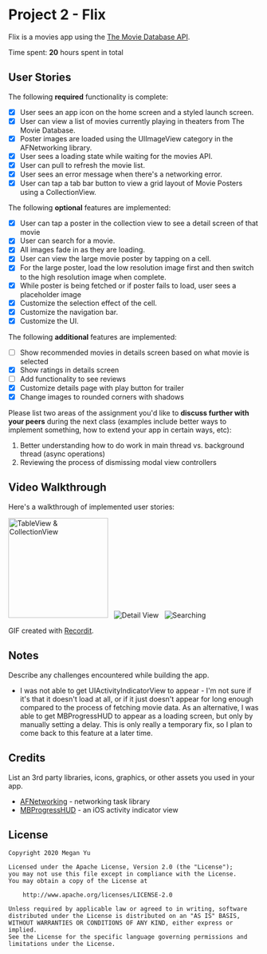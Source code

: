 # Project 2 - Flix

Flix is a movies app using the [The Movie Database API](http://docs.themoviedb.apiary.io/#).

Time spent: **20** hours spent in total

## User Stories

The following **required** functionality is complete:

- [x] User sees an app icon on the home screen and a styled launch screen.
- [x] User can view a list of movies currently playing in theaters from The Movie Database.
- [x] Poster images are loaded using the UIImageView category in the AFNetworking library.
- [x] User sees a loading state while waiting for the movies API.
- [x] User can pull to refresh the movie list.
- [x] User sees an error message when there's a networking error.
- [x] User can tap a tab bar button to view a grid layout of Movie Posters using a CollectionView.

The following **optional** features are implemented:

- [x] User can tap a poster in the collection view to see a detail screen of that movie
- [x] User can search for a movie.
- [x] All images fade in as they are loading.
- [x] User can view the large movie poster by tapping on a cell.
- [x] For the large poster, load the low resolution image first and then switch to the high resolution image when complete.
- [x] While poster is being fetched or if poster fails to load, user sees a placeholder image
- [x] Customize the selection effect of the cell.
- [x] Customize the navigation bar.
- [x] Customize the UI.

The following **additional** features are implemented:

- [ ] Show recommended movies in details screen based on what movie is selected
- [x] Show ratings in details screen
- [ ] Add functionality to see reviews
- [x] Customize details page with play button for trailer
- [x] Change images to rounded corners with shadows

Please list two areas of the assignment you'd like to **discuss further with your peers** during the next class (examples include better ways to implement something, how to extend your app in certain ways, etc):

1. Better understanding how to do work in main thread vs. background thread (async operations)
2. Reviewing the process of dismissing modal view controllers

## Video Walkthrough

Here's a walkthrough of implemented user stories:

<img src='http://g.recordit.co/arWbOPrKwQ.gif' title='TableView & CollectionView' width='200' alt='TableView & CollectionView' /> &nbsp; <img src='http://g.recordit.co/CXZgMp8B0h.gif' title='Detail View' width='' alt='Detail View' /> &nbsp; <img src='http://g.recordit.co/zu2A7s9e3F.gif' title='Searching' width='' alt='Searching' />

GIF created with [Recordit](https://recordit.co/).

## Notes

Describe any challenges encountered while building the app.
- I was not able to get UIActivityIndicatorView to appear - I'm not sure if it's that it doesn't load at all, or if it just doesn't appear for long enough compared to the process of fetching movie data. As an alternative, I was able to get MBProgressHUD to appear as a loading screen, but only by manually setting a delay. This is only really a temporary fix, so I plan to come back to this feature at a later time.

## Credits

List an 3rd party libraries, icons, graphics, or other assets you used in your app.

- [AFNetworking](https://github.com/AFNetworking/AFNetworking) - networking task library
- [MBProgressHUD](https://github.com/matej/MBProgressHUD) - an iOS activity indicator view

## License

    Copyright 2020 Megan Yu

    Licensed under the Apache License, Version 2.0 (the "License");
    you may not use this file except in compliance with the License.
    You may obtain a copy of the License at

        http://www.apache.org/licenses/LICENSE-2.0

    Unless required by applicable law or agreed to in writing, software
    distributed under the License is distributed on an "AS IS" BASIS,
    WITHOUT WARRANTIES OR CONDITIONS OF ANY KIND, either express or implied.
    See the License for the specific language governing permissions and
    limitations under the License.
